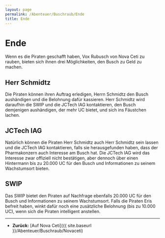 ```yaml
---
layout: page
permalink: /Abenteuer/Buschraub/Ende
title: Ende
---
```


# Ende

Wenn es die Piraten geschafft haben, Vox Rubusch von Nova Ceti zu rauben, bieten sich ihnen drei Möglichkeiten, den Busch zu Geld zu machen.

## Herr Schmidtz

Die Piraten können ihren Auftrag erledigen, Herrn Schmidtz den Busch aushändigen und die Belohnung dafür kassieren. Herr Schmidtz wird daraufhin die SWIP und die JCTech IAG kontaktieren, den Busch demjenigen aushändigen, der mehr UC bietet, und sich ins Fäustchen lachen.

## JCTech IAG

Natürlich können die Piraten Herr Schmidtz auch Herr Schmidtz sein lassen und die JCTech IAG kontaktieren, falls sie herausgefunden haben, dass der Pharmakonzern auch Interesse am Busch hat. Die JCTech IAG wird das Interesse zwar offiziell nicht bestätigen, aber dennoch über einen Hintermann bis zu 20.000 UC für den Busch und Informationen zu seinem Wachstumsort bieten.

## SWIP

Das SWIP bietet den Piraten auf Nachfrage ebenfalls 20.000 UC für den Busch und Informationen zu seinem Wachstumsort. Falls die Piraten Eris befreit haben, winkt dafür noch eine zusätzliche Belohnung (bis zu 10.000 UC), wenn sich die Piraten intelligent anstellen.

***

- **Zurück:** [Auf Nova Ceti]({{ site.baseurl }}/Abenteuer/Buschraub/Novaceti)
